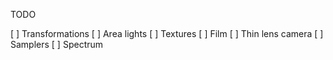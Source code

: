 TODO

[ ] Transformations
[ ] Area lights
[ ] Textures
[ ] Film
[ ] Thin lens camera
[ ] Samplers
[ ] Spectrum
